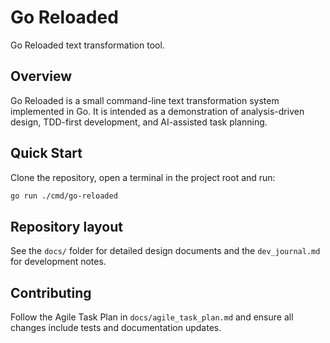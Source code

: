 # Go Reloaded

Go Reloaded text transformation tool.

## Overview
Go Reloaded is a small command-line text transformation system implemented in Go. It is intended as a demonstration of analysis-driven design, TDD-first development, and AI-assisted task planning.

## Quick Start
Clone the repository, open a terminal in the project root and run:

```bash
go run ./cmd/go-reloaded
```

## Repository layout
See the `docs/` folder for detailed design documents and the `dev_journal.md` for development notes.

## Contributing
Follow the Agile Task Plan in `docs/agile_task_plan.md` and ensure all changes include tests and documentation updates.

